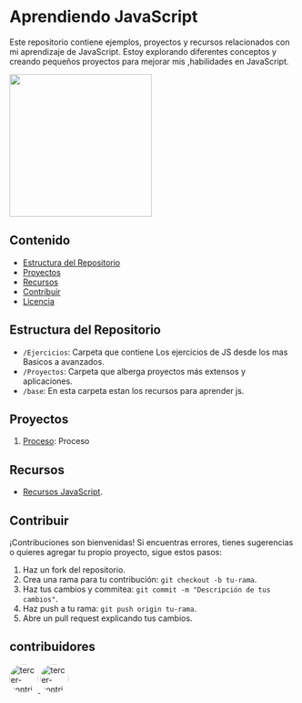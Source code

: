 # Aprendiendo JavaScript

Este repositorio contiene ejemplos, proyectos y recursos relacionados con mi aprendizaje de JavaScript. Estoy explorando diferentes conceptos y creando pequeños proyectos para mejorar mis ,habilidades en JavaScript.


<img src='https://cdn.discordapp.com/attachments/1195266692079681557/1196294431159095316/Unofficial_JavaScript_logo_2.svg.png?ex=65b71b02&is=65a4a602&hm=38d5ab1c653dfa913d7bade1b179facf0f1c25e1c427a7cd9828ebd55375c16f&' width="250">





## Contenido

- [Estructura del Repositorio](#estructura-del-repositorio)
- [Proyectos](#proyectos)
- [Recursos](#recursos)
- [Contribuir](#contribuir)
- [Licencia](#licencia)

## Estructura del Repositorio

- `/Ejercicios`: Carpeta que contiene Los ejercicios de JS desde los mas Basicos a avanzados.
- `/Proyectos`: Carpeta que alberga proyectos más extensos y aplicaciones.
- `/base`: En esta carpeta estan los recursos para aprender js.

## Proyectos

1. [Proceso](/proyectos/proyecto1): Proceso

## Recursos

- [Recursos JavaScript](/base/).


## Contribuir

¡Contribuciones son bienvenidas! Si encuentras errores, tienes sugerencias o quieres agregar tu propio proyecto, sigue estos pasos:

1. Haz un fork del repositorio.
2. Crea una rama para tu contribución: `git checkout -b tu-rama`.
3. Haz tus cambios y commitea: `git commit -m "Descripción de tus cambios"`.
4. Haz push a tu rama: `git push origin tu-rama`.
5. Abre un pull request explicando tus cambios.

## contribuidores

<a href="https://github.com/Sherklan12e">
  <img src="https://github.com/Sherklan12e.png" alt="tercer-contribuidor" width="50" style="border-radius: 50%;">
</a>
<a href="https://github.com/123PaulGrillo">
  <img src="https://github.com/123PaulGrillo.png" alt="tercer-contribuidor" width="50" style="border-radius: 50%;">
</a>




